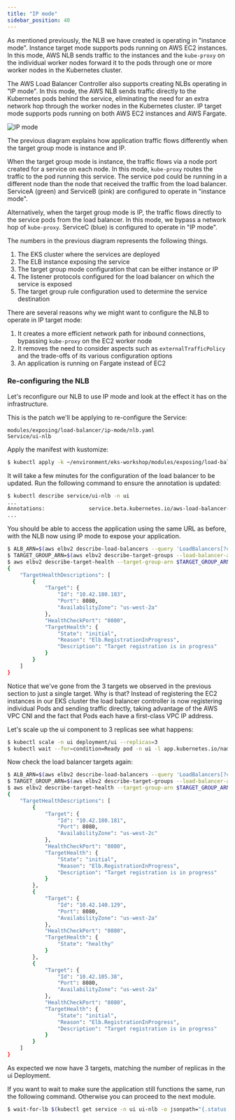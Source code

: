 ```yaml
---
title: "IP mode"
sidebar_position: 40
---
```


As mentioned previously, the NLB we have created is operating in "instance mode". Instance target mode supports pods running on AWS EC2 instances. In this mode, AWS NLB sends traffic to the instances and the `kube-proxy` on the individual worker nodes forward it to the pods through one or more worker nodes in the Kubernetes cluster.

The AWS Load Balancer Controller also supports creating NLBs operating in "IP mode". In this mode, the AWS NLB sends traffic directly to the Kubernetes pods behind the service, eliminating the need for an extra network hop through the worker nodes in the Kubernetes cluster. IP target mode supports pods running on both AWS EC2 instances and AWS Fargate.

![IP mode](./assets/ip-mode.png)

The previous diagram explains how application traffic flows differently when the target group mode is instance and IP. 

When the target group mode is instance, the traffic flows via a node port created for a service on each node. In this mode, `kube-proxy` routes the traffic to the pod running this service. The service pod could be running in a different node than the node that received the traffic from the load balancer. ServiceA (green) and ServiceB (pink) are configured to operate in "instance mode". 

Alternatively, when the target group mode is IP, the traffic flows directly to the service pods from the load balancer. In this mode, we bypass a network hop of `kube-proxy`. ServiceC (blue) is configured to operate in "IP mode".

The numbers in the previous diagram represents the following things.

1. The EKS cluster where the services are deployed
2. The ELB instance exposing the service
3. The target group mode configuration that can be either instance or IP
4. The listener protocols configured for the load balancer on which the service is exposed
5. The target group rule configuration used to determine the service destination

There are several reasons why we might want to configure the NLB to operate in IP target mode:

1. It creates a more efficient network path for inbound connections, bypassing `kube-proxy` on the EC2 worker node
2. It removes the need to consider aspects such as `externalTrafficPolicy` and the trade-offs of its various configuration options
3. An application is running on Fargate instead of EC2

### Re-configuring the NLB

Let's reconfigure our NLB to use IP mode and look at the effect it has on the infrastructure.

This is the patch we'll be applying to re-configure the Service:

```kustomization
modules/exposing/load-balancer/ip-mode/nlb.yaml
Service/ui-nlb
```

Apply the manifest with kustomize:

```bash
$ kubectl apply -k ~/environment/eks-workshop/modules/exposing/load-balancer/ip-mode
```

It will take a few minutes for the configuration of the load balancer to be updated. Run the following command to ensure the annotation is updated:

```bash
$ kubectl describe service/ui-nlb -n ui
...
Annotations:              service.beta.kubernetes.io/aws-load-balancer-nlb-target-type: ip
...
```

You should be able to access the application using the same URL as before, with the NLB now using IP mode to expose your application.

```bash
$ ALB_ARN=$(aws elbv2 describe-load-balancers --query 'LoadBalancers[?contains(LoadBalancerName, `k8s-ui-uinlb`) == `true`].LoadBalancerArn' | jq -r '.[0]')
$ TARGET_GROUP_ARN=$(aws elbv2 describe-target-groups --load-balancer-arn $ALB_ARN | jq -r '.TargetGroups[0].TargetGroupArn')
$ aws elbv2 describe-target-health --target-group-arn $TARGET_GROUP_ARN
{
    "TargetHealthDescriptions": [
        {
            "Target": {
                "Id": "10.42.180.183",
                "Port": 8080,
                "AvailabilityZone": "us-west-2a"
            },
            "HealthCheckPort": "8080",
            "TargetHealth": {
                "State": "initial",
                "Reason": "Elb.RegistrationInProgress",
                "Description": "Target registration is in progress"
            }
        }
    ]
}
```

Notice that we've gone from the 3 targets we observed in the previous section to just a single target. Why is that? Instead of registering the EC2 instances in our EKS cluster the load balancer controller is now registering individual Pods and sending traffic directly, taking advantage of the AWS VPC CNI and the fact that Pods each have a first-class VPC IP address.

Let's scale up the ui component to 3 replicas see what happens:

```bash
$ kubectl scale -n ui deployment/ui --replicas=3
$ kubectl wait --for=condition=Ready pod -n ui -l app.kubernetes.io/name=ui --timeout=60s
```

Now check the load balancer targets again:

```bash
$ ALB_ARN=$(aws elbv2 describe-load-balancers --query 'LoadBalancers[?contains(LoadBalancerName, `k8s-ui-uinlb`) == `true`].LoadBalancerArn' | jq -r '.[0]')
$ TARGET_GROUP_ARN=$(aws elbv2 describe-target-groups --load-balancer-arn $ALB_ARN | jq -r '.TargetGroups[0].TargetGroupArn')
$ aws elbv2 describe-target-health --target-group-arn $TARGET_GROUP_ARN
{
    "TargetHealthDescriptions": [
        {
            "Target": {
                "Id": "10.42.180.181",
                "Port": 8080,
                "AvailabilityZone": "us-west-2c"
            },
            "HealthCheckPort": "8080",
            "TargetHealth": {
                "State": "initial",
                "Reason": "Elb.RegistrationInProgress",
                "Description": "Target registration is in progress"
            }
        },
        {
            "Target": {
                "Id": "10.42.140.129",
                "Port": 8080,
                "AvailabilityZone": "us-west-2a"
            },
            "HealthCheckPort": "8080",
            "TargetHealth": {
                "State": "healthy"
            }
        },
        {
            "Target": {
                "Id": "10.42.105.38",
                "Port": 8080,
                "AvailabilityZone": "us-west-2a"
            },
            "HealthCheckPort": "8080",
            "TargetHealth": {
                "State": "initial",
                "Reason": "Elb.RegistrationInProgress",
                "Description": "Target registration is in progress"
            }
        }
    ]
}
```

As expected we now have 3 targets, matching the number of replicas in the ui Deployment.

If you want to wait to make sure the application still functions the same, run the following command. Otherwise you can proceed to the next module.

```bash timeout=240
$ wait-for-lb $(kubectl get service -n ui ui-nlb -o jsonpath="{.status.loadBalancer.ingress[*].hostname}{'\n'}")
```
